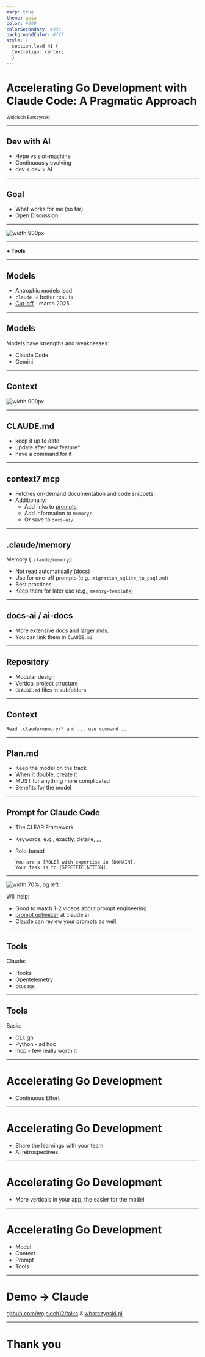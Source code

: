 ```yaml
---
marp: true
theme: gaia
color: #000
colorSecondary: #333
backgroundColor: #fff
style: |
  section.lead h1 {
  text-align: center;
  }
---
```


<!-- _class: lead -->

# Accelerating Go Development with Claude Code: A Pragmatic Approach

<small>Wojciech Barczynski</small>

---
<!-- _class: lead -->
## Dev with AI

- Hype vs slot-machine
- Continuously evolving
- dev < dev + AI

---
<!-- _class: lead -->
## Goal

- What works for me (so far)
- Open Discussion

---
<!-- _class: lead -->

![width:900px](imgs/venn-diagram.png)

---
<!-- _class: lead -->

<p size="30"><b>+ Tools</b></p>

---
<!-- _class: lead -->
## Models

- Antrophic models lead
- `claude`  &#8594; better results
- [Cut-off](https://docs.anthropic.com/en/docs/about-claude/models/overview) - march 2025

---
<!-- _class: lead -->
## Models

Models have strengths and weaknesses:

- Claude Code
- Gemini

---
<!-- _class: lead -->
## Context

![width:900px](imgs/context.png)

---
<!-- _class: lead -->
## CLAUDE.md

- keep it up to date
- update after new feature*
- have a command for it

---
<!-- _class: lead -->
## context7 mcp

- Fetches on-demand documentation and code snippets.
- Additionally:
  - Add links to [prompts](https://github.com/wojciech12/local_grafana_observability_stack).
  - Add information to `memory/`.
  - Or save to `docs-ai/`.

---
<!-- _class: lead -->
## .claude/memory

Memory (`.claude/memory`):

- Not read automatically ([docs](https://docs.anthropic.com/en/docs/claude-code/memory))
- Use for one-off prompts (e.g., `migration_sqlite_to_psql.md`)
- Best practices
- Keep them for later use (e.g., `memory-template`)

---
<!-- _class: lead -->
## docs-ai / ai-docs

- More extensive docs and larger mds.
- You can link them in `CLAUDE.md`.

---
<!-- _class: lead -->
## Repository

- Modular design
- Vertical project structure
- `CLAUDE.md` files in subfolders

---
<!-- _class: lead -->
## Context

```
Read .claude/memory/* and ... use command ... 
```

---
<!-- _class: lead -->
## Plan.md

- Keep the model on the track
- When it double, create it
- MUST for anything more complicated
- Benefits for the model

---
<!-- _class: lead -->
## Prompt for Claude Code

- The CLEAR Framework
- Keywords, e.g., exactly, detaile, [...](https://github.com/wojciech12/notes_ai_for_software_engineering/blob/main/PROMPTS.md)
- Role-based
  
  ```
  You are a [ROLE] with expertise in [DOMAIN].
  Your task is to [SPECIFIC_ACTION].
  ```

---
<!-- _class: lead -->
![width:70%, bg left](imgs/prompt_structure.png)

Will help:

- Good to watch 1-2 videos about prompt engineering
- [prompt optimizer](https://docs.anthropic.com/en/docs/build-with-claude/prompt-engineering/prompt-improver) at claude.ai
- Claude can review your prompts as well.

---
<!-- _class: lead -->
## Tools

Claude:

- Hooks
- Opentelemetry
- `ccusage`

---
<!-- _class: lead -->
## Tools

Basic:

- CLI: gh
- Python - ad hoc
- mcp - few really worth it 

---
<!-- _class: lead -->
# Accelerating Go Development

- Continuous Effort

---
<!-- _class: lead -->
# Accelerating Go Development

- Share the learnings with your team
- AI retrospectives

---
<!-- _class: lead -->
# Accelerating Go Development

- More verticals in your app, the easier for the model

---
<!-- _class: lead -->
# Accelerating Go Development

- Model
- Context
- Prompt
- Tools

---
<!-- _class: lead -->
<h1>Demo &rarr; Claude</h1> 

[github.com/wojciech12/talks](https://github.com/wojciech12/talks/) & [wbarczynski.pl](https://wbarczynski.pl)

---
<!-- _class: lead -->
# Thank you
